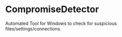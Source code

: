 # CompromiseDetector
Automated Tool for Windows to check for suspicious files/settings/connections.
